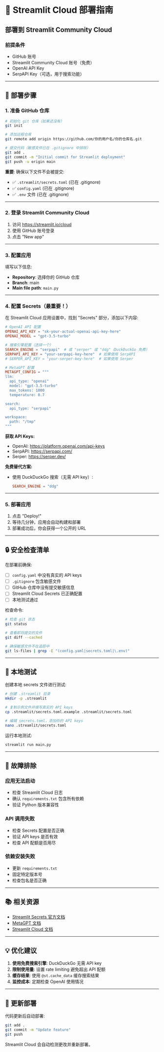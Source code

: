# 🚀 Streamlit Cloud 部署指南

## 部署到 Streamlit Community Cloud

### 前提条件
- GitHub 账号
- Streamlit Community Cloud 账号（免费）
- OpenAI API Key
- SerpAPI Key（可选，用于搜索功能）

---

## 📝 部署步骤

### 1. 准备 GitHub 仓库

```bash
# 初始化 git 仓库（如果还没有）
git init

# 添加远程仓库
git remote add origin https://github.com/你的用户名/你的仓库名.git

# 提交代码（敏感文件已在 .gitignore 中排除）
git add .
git commit -m "Initial commit for Streamlit deployment"
git push -u origin main
```

**重要**: 确保以下文件不会被提交:
- ✅ `.streamlit/secrets.toml` (已在 .gitignore)
- ✅ `config.yaml` (已在 .gitignore)
- ✅ `.env` 文件 (已在 .gitignore)

---

### 2. 登录 Streamlit Community Cloud

1. 访问 https://streamlit.io/cloud
2. 使用 GitHub 账号登录
3. 点击 "New app"

---

### 3. 配置应用

填写以下信息:
- **Repository**: 选择你的 GitHub 仓库
- **Branch**: main
- **Main file path**: `main.py`

---

### 4. 配置 Secrets（最重要！）

在 Streamlit Cloud 应用设置中，找到 "Secrets" 部分，添加以下内容:

```toml
# OpenAI API 配置
OPENAI_API_KEY = "sk-your-actual-openai-api-key-here"
OPENAI_MODEL = "gpt-3.5-turbo"

# 搜索引擎配置（选择一个）
SEARCH_ENGINE = "serpapi"  # 或 "serper" 或 "ddg"（DuckDuckGo 免费）
SERPAPI_API_KEY = "your-serpapi-key-here"  # 如果使用 SerpAPI
# SERPER_API_KEY = "your-serper-key-here"  # 如果使用 Serper

# MetaGPT 配置
METAGPT_CONFIG = """
llm:
  api_type: "openai"
  model: "gpt-3.5-turbo"
  max_tokens: 1000
  temperature: 0.7

search:
  api_type: "serpapi"

workspace:
  path: "/tmp"
"""
```

**获取 API Keys:**
- OpenAI: https://platform.openai.com/api-keys
- SerpAPI: https://serpapi.com/
- Serper: https://serper.dev/

**免费替代方案:**
- 使用 DuckDuckGo 搜索（无需 API key）:
  ```toml
  SEARCH_ENGINE = "ddg"
  ```

---

### 5. 部署应用

1. 点击 "Deploy!"
2. 等待几分钟，应用会自动构建和部署
3. 部署成功后，你会获得一个公开的 URL

---

## 🔒 安全检查清单

在部署前确保:

- [ ] `config.yaml` 中没有真实的 API keys
- [ ] `.gitignore` 包含敏感文件
- [ ] GitHub 仓库中没有提交敏感信息
- [ ] Streamlit Cloud Secrets 已正确配置
- [ ] 本地测试通过

检查命令:
```bash
# 检查 git 状态
git status

# 查看即将提交的文件
git diff --cached

# 确保敏感文件不在追踪中
git ls-files | grep -E "(config.yaml|secrets.toml|\.env)"
```

---

## 🧪 本地测试

创建本地 secrets 文件进行测试:

```bash
# 创建 .streamlit 目录
mkdir -p .streamlit

# 复制示例文件并填写真实的 API keys
cp .streamlit/secrets.toml.example .streamlit/secrets.toml

# 编辑 secrets.toml，添加你的 API keys
nano .streamlit/secrets.toml
```

运行本地测试:
```bash
streamlit run main.py
```

---

## 🐛 故障排除

### 应用无法启动
- 检查 Streamlit Cloud 日志
- 确认 `requirements.txt` 包含所有依赖
- 验证 Python 版本兼容性

### API 调用失败
- 检查 Secrets 配置是否正确
- 验证 API keys 是否有效
- 检查 API 配额是否用尽

### 依赖安装失败
- 更新 `requirements.txt`
- 固定特定版本号
- 检查包名是否正确

---

## 📚 相关资源

- [Streamlit Secrets 官方文档](https://docs.streamlit.io/streamlit-community-cloud/deploy-your-app/secrets-management)
- [MetaGPT 文档](https://docs.deepwisdom.ai/main/en/)
- [Streamlit Cloud 文档](https://docs.streamlit.io/streamlit-community-cloud)

---

## 💡 优化建议

1. **使用免费搜索引擎**: DuckDuckGo 无需 API key
2. **限制使用量**: 设置 rate limiting 避免超出 API 配额
3. **缓存结果**: 使用 `@st.cache_data` 缓存搜索结果
4. **监控成本**: 定期检查 OpenAI 使用情况

---

## 🔄 更新部署

代码更新后自动部署:

```bash
git add .
git commit -m "Update feature"
git push
```

Streamlit Cloud 会自动检测更改并重新部署。
